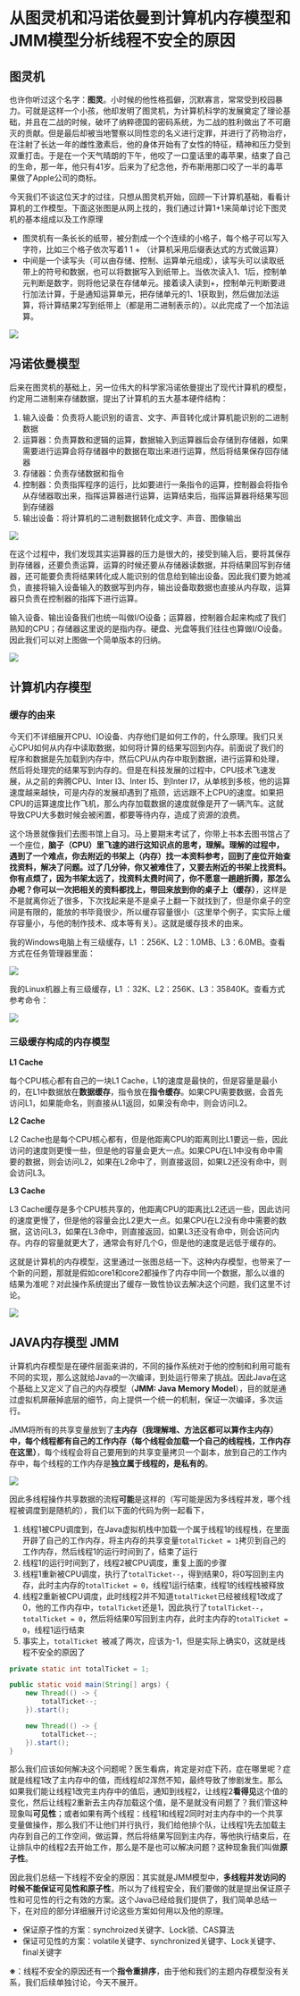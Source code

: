 # 从图灵机和冯诺依曼到计算机内存模型和JMM模型分析线程不安全的原因

## 图灵机

也许你听过这个名字：**图灵**。小时候的他性格孤僻，沉默寡言，常常受到校园暴力。可就是这样一个小孩，他却发明了图灵机，为计算机科学的发展奠定了理论基础，并且在二战的时候，破坏了纳粹德国的密码系统，为二战的胜利做出了不可磨灭的贡献。但是最后却被当地警察以同性恋的名义进行定罪，并进行了药物治疗，在注射了长达一年的雌性激素后，他的身体开始有了女性的特征，精神和压力受到双重打击。于是在一个天气晴朗的下午，他咬了一口童话里的毒苹果，结束了自己的生命，那一年，他只有41岁。后来为了纪念他，乔布斯用那口咬了一半的毒苹果做了Apple公司的商标。

今天我们不谈这位天才的过往，只想从图灵机开始，回顾一下计算机基础，看看计算机的工作模型。下面这张图是从网上找的，我们通过计算1+1来简单讨论下图灵机的基本组成以及工作原理

- 图灵机有一条长长的纸带，被分割成一个个连续的小格子，每个格子可以写入字符，比如三个格子依次写着1 1 +   （计算机采用后缀表达式的方式做运算）
- 中间是一个读写头（可以由存储、控制、运算单元组成），读写头可以读取纸带上的符号和数据，也可以将数据写入到纸带上。当依次读入1、1后，控制单元判断是数字，则将他记录在存储单元。接着读入读到+，控制单元判断要进行加法计算，于是通知运算单元，把存储单元的1、1获取到，然后做加法运算，将计算结果2写到纸带上（都是用二进制表示的）。以此完成了一个加法运算。



![](./img/图灵机.png)

## 冯诺依曼模型

后来在图灵机的基础上，另一位伟大的科学家冯诺依曼提出了现代计算机的模型，约定用二进制来存储数据，提出了计算机的五大基本硬件结构：

1. 输入设备：负责将人能识别的语言、文字、声音转化成计算机能识别的二进制数据
2. 运算器：负责算数和逻辑的运算，数据输入到运算器后会存储到存储器，如果需要进行运算会将存储器中的数据在取出来进行运算，然后将结果保存回存储器
3. 存储器：负责存储数据和指令
4. 控制器：负责指挥程序的运行，比如要进行一条指令的运算，控制器会将指令从存储器取出来，指挥运算器进行运算，运算结束后，指挥运算器将结果写回到存储器
5. 输出设备：将计算机的二进制数据转化成文字、声音、图像输出

![](./img/冯诺依曼硬件结构.png)

在这个过程中，我们发现其实运算器的压力是很大的，接受到输入后，要将其保存到存储器，还要负责运算，运算的时候还要从存储器读数据，并将结果回写到存储器，还可能要负责将结果转化成人能识别的信息给到输出设备。因此我们要为她减负，直接将输入设备输入的数据写到内存，输出设备取数据也直接从内存取，运算器只负责在控制器的指挥下进行运算。

输入设备、输出设备我们也统一叫做I/O设备；运算器，控制器合起来构成了我们熟知的CPU；存储器这里说的是指内存。硬盘、光盘等我们往往也算做I/O设备。因此我们可以对上图做一个简单版本的归纳。

![](./img/冯诺依曼模型简单版.png)

## 计算机内存模型

### 缓存的由来

今天们不详细展开CPU、IO设备、内存他们是如何工作的，什么原理。我们只关心CPU如何从内存中读取数据，如何将计算的结果写回到内存。前面说了我们的程序和数据是先加载到内存中，然后CPU从内存中取到数据，进行运算和处理，然后将处理完的结果写到内存的。但是在科技发展的过程中，CPU技术飞速发展，从之前的奔腾CPU、Inter I3、Inter I5、到Inter I7，从单核到多核，他的运算速度越来越快，可是内存的发展却遇到了瓶颈，远远跟不上CPU的速度。如果把CPU的运算速度比作飞机，那么内存加载数据的速度就像是开了一辆汽车。这就导致CPU大多数时候会被闲置，都要等待内存，造成了资源的浪费。

这个场景就像我们去图书馆上自习。马上要期末考试了，你带上书本去图书馆占了一个座位，**脑子（CPU）**里飞速的进行这知识点的思考，理解。理解的过程中，遇到了一个难点，你去附近的**书架上（内存）**找一本资料参考，回到了座位开始查找资料，解决了问题。过了几分钟，你又被难住了，又要去附近的书架上找资料。你有点烦了，因为书架太远了，找资料太费时间了，你不愿意一趟趟折腾，那怎么办呢？你可以一次把相关的资料都找上，带回来放到你的**桌子上（缓存）**，这样是不是就离你近了很多，下次找起来是不是桌子上翻一下就找到了，但是你桌子的空间是有限的，能放的书毕竟很少，所以缓存容量很小（这里举个例子，实实际上缓存容量小，与他的制作技术、成本等有关）。这就是缓存技术的由来。

我的Windows电脑上有三级缓存，L1 ：256K、L2：1.0MB、L3：6.0MB。查看方式在任务管理器里面：

![](./img/Windows查看缓存.png)



我的Linux机器上有三级缓存，L1 ：32K、L2：256K、L3：35840K。查看方式参考命令：

![](E:\learn-note\Java\并发编程\线程安全\img\Linux查看缓存.png)



### 三级缓存构成的内存模型

**L1 Cache**

每个CPU核心都有自己的一块L1 Cache，L1的速度是最快的，但是容量是最小的，在L1中数据放在**数据缓存**，指令放在**指令缓存**。如果CPU需要数据，会首先访问L1，如果能命名，则直接从L1返回，如果没有命中，则会访问L2。

**L2 Cache**

L2 Cache也是每个CPU核心都有，但是他距离CPU的距离则比L1要远一些，因此访问的速度则更慢一些，但是他的容量会更大一点。如果CPU在L1中没有命中需要的数据，则会访问L2，如果在L2命中了，则直接返回，如果L2还没有命中，则会访问L3。

**L3 Cache**

L3 Cache缓存是多个CPU核共享的，他距离CPU的距离比L2还远一些，因此访问的速度更慢了，但是他的容量会比L2更大一点。如果CPU在L2没有命中需要的数据，这访问L3，如果在L3命中，则直接返回，如果L3还没有命中，则会访问内存。内存的容量就更大了，通常会有好几个G，但是他的速度是远低于缓存的。

这就是计算机的内存模型，这里通过一张图总结一下。这种内存模型，也带来了一个新的问题，那就是假如core1和core2都操作了内存中同一个数据，那么以谁的结果为准呢？对此操作系统提出了缓存一致性协议去解决这个问题，我们这里不讨论。

![](./img/计算机内存模型.png)

## JAVA内存模型 JMM

计算机内存模型是在硬件层面来讲的，不同的操作系统对于他的控制和利用可能有不同的实现，那么这就给Java的一次编译，到处运行带来了挑战。因此Java在这个基础上又定义了自己的内存模型（**JMM: Java Memory Model**），目的就是通过虚拟机屏蔽掉底层的细节，向上提供一个统一的机制，保证一次编译，多次运行。

JMM将所有的共享变量放到了**主内存（我理解堆、方法区都可以算作主内存）**中，每个线程都有自己的**工作内存（每个线程会加载一个自己的线程栈，工作内存在这里）**，每个线程会将自己要用到的共享变量拷贝一个副本，放到自己的工作内存中，每个线程的工作内存是**独立属于线程的，是私有的**。

![](./img/JMM.png)



因此多线程操作共享数据的流程**可能**是这样的（写可能是因为多线程并发，哪个线程被调度到是随机的），我们以下面的代码为例一起看下，

1. 线程1被CPU调度到，在Java虚拟机栈中加载一个属于线程1的线程栈，在里面开辟了自己的工作内存，将主内存的共享变量`totalTicket = 1`拷贝到自己的工作内存，然后线程1的运行时间到了，结束了运行
2. 线程1的运行时间到了，线程2被CPU调度，重复上面的步骤
3. 线程1重新被CPU调度，执行了`totalTicket--`，得到结果0，将0写回到主内存，此时主内存的`totalTicket = 0`，线程1运行结束，线程1的线程栈被释放
4. 线程2重新被CPU调度，此时线程2并不知道`totalTicket`已经被线程1改成了0，他的工作内存中，`totalTicket`还是1，因此执行了`totalTicket--`，`totalTicket = 0`，然后将结果0写回到主内存，此时主内存的`totalTicket = 0`，线程1运行结束
5. 事实上，`totalTicket `被减了两次，应该为-1，但是实际上确实0，这就是线程不安全的原因了

```java
private static int totalTicket = 1;

public static void main(String[] args) {
    new Thread(() -> {
        totalTicket--;
    }).start();

    new Thread(() -> {
        totalTicket--;
    }).start();
}
```

那么我们应该如何解决这个问题呢？医生看病，肯定是对症下药，症在哪里呢？症就是线程1改了主内存中的值，而线程却2浑然不知，最终导致了惨剧发生。那么如果我们能让线程1改完主内存中的值后，通知到线程2，让线程2**看得见**这个值的变化，然后让线程2重新去主内存加载这个值，是不是就没有问题了？我们管这种现象叫**可见性**；或者如果有两个线程：线程1和线程2同时对主内存中的一个共享变量做操作，那么我们不让他们并行执行，我们给他排个队，让线程1先去加载主内存到自己的工作空间，做运算，然后将结果写回到主内存，等他执行结束后，在让排队中的线程2去开始工作，那么是不是也可以解决问题？这种现象我们叫做**原子性**。

因此我们总结一下线程不安全的原因：其实就是JMM模型中，**多线程并发访问的时候不能保证可见性和原子性**，所以为了线程安全，我们要做的就是提出保证原子性和可见性的行之有效的方案。这个Java已经给我们提供了，我们简单总结一下，在对应的部分详细展开讨论这些方案如何用以及他的原理。

- 保证原子性的方案：synchroized关键字、Lock锁、CAS算法
- 保证可见性的方案：volatile关键字、synchronized关键字、Lock关键字、final关键字



**※**：线程不安全的原因还有一个**指令重排序**，由于他和我们的主题内存模型没有关系，我们后续单独讨论，今天不展开。